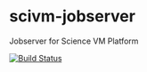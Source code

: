 scivm-jobserver
===============

Jobserver for Science VM Platform<br>

[![Build Status](https://ci.scivm.com/jenkins/buildStatus/icon?job=scivm-jobserver)](https://ci.scivm.com/jenkins/view/Science%20VM%20Standard%20Platform/job/scivm-jobserver/)<br>
